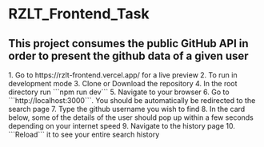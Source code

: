 <h1>RZLT_Frontend_Task</h1>
<h2>This project consumes the public GitHub API in order to present the github data of a given user</h2> 
1. Go to https://rzlt-frontend.vercel.app/ for a live preview
2. To run in development mode
3. Clone or Download the repository 
4. In the root directory run ```npm run dev```
5. Navigate to your browser
6. Go to ```http://localhost:3000```. You should be automatically be redirected to the search page
7. Type the github username you wish to find
8. In the card below, some of the details of the user should pop up within a few seconds depending on your internet speed
9. Navigate to the history page
10. ```Reload``` it to see your entire search history


